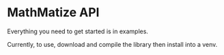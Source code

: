 # MathMatize API

Everything you need to get started is in examples.

Currently, to use, download and compile the library then install into a venv.